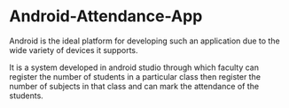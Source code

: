 # Android-Attendance-App





Android is the ideal platform for developing such an application due to the wide variety of devices it supports.


It is a system developed in android studio through which
faculty can register the number of students in a particular
class then register the number of subjects in that class and can mark the attendance of the students.
